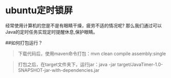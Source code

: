 ubuntu定时锁屏
=============

经常使用计算机的您是不是有眼睛干燥，疲劳不适的情况呢? 那么我们通过可以Java的定时任务实现定时提醒休息,保护眼睛。

##如何打包运行？

> 下载代码后，使用maven命令打包：mvn clean compile assembly:single

> 打包之后，在target文件夹下，运行jar：java -jar target/JavaTimer-1.0-SNAPSHOT-jar-with-dependencies.jar 
